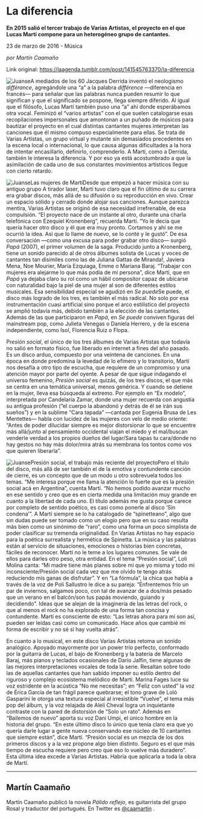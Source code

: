 # La diferencia

**En 2015 salió el tercer trabajo de Varias Artistas, el proyecto en el que Lucas Martí compone para un heterogéneo grupo de cantantes.**

23 de marzo de 2016 - Música

_por Martín Caamaño_

Link original: https://laagenda.tumblr.com/post/141545763370/la-diferencia

![Juanse](https://64.media.tumblr.com/3be25a42d963c9ec6e39515ae2df40e8/tumblr_inline_pk0l6kVihB1t6q87u_400.jpg)A mediados de los 60 Jacques Derrida inventó el neologismo *différance*, agregándole una “a” a la palabra *différence* —diferencia en francés— para señalar que las palabras nunca pueden resumir lo que significan y que el significado se pospone, llega siempre diferido. Al igual que el filósofo, Lucas Martí también puso una “a” ahí donde esperábamos otra vocal. Feminizó el “varios artistas” con el que suelen catalogarse esas recopilaciones impersonales que amontonan a un puñado de músicos para bautizar el proyecto en el cual distintas cantantes mujeres interpretan las canciones que él mismo compuso especialmente para ellas. Se trata de Varias Artistas, un grupo virtual y mutante sin demasiados precedentes en la escena local o internacional, lo que causa algunas dificultades a la hora de intentar encasillarlo, definirlo, comprenderlo. A Martí, como a Derrida, también le interesa la diferencia. Y por eso ya está acostumbrado a que la asimilación de cada uno de sus constantes movimientos artísticos llegue con cierto retardo. 


![Juanse](https://64.media.tumblr.com/962bac08bac94d76f12c1153075138a1/tumblr_inline_pk0l6kvSj21t6q87u_500.jpg)Las mujeres de MartíDesde que empezó a hacer música con su antiguo grupo A tirador laser, Martí tuvo claro que el fin último de su carrera era grabar discos, más allá de su difusión o su reproducción en vivo. Crear un espacio sólido y cerrado donde alojar sus canciones. Aunque parezca mentira, Varias Artistas se originó de esa necesidad irrefrenable, de esa compulsión. “El proyecto nace de un instante al otro, durante una charla telefónica con Ezequiel Kronenberg”, recuerda Martí. “Yo le decía que quería hacer otro disco y él que era muy pronto. Cortamos y ahí se me ocurrió la idea. Así que lo llame de nuevo, se lo conté y le gustó”. De esa conversación —como una excusa para poder grabar otro disco— surgió *Papá* (2007), el primer volumen de la saga. Producido junto a Kronenberg, tiene un sonido parecido al de otros álbumes solista de Lucas y voces de cantantes tan disímiles como las de Juliana Gattas de Miranda!, Javiera Mena, Noe Mourier, María Ezquiaga, Emme o Mariana Baraj. “Trabajar con mujeres era alejarme lo que más podía de mi persona”, dice Martí, que en *Papá* ya dejaba claro su rol como un hábil compositor capaz de ubicarse con naturalidad bajo la piel de una mujer al son de diferentes estilos musicales. Esa sensibilidad especial se agudizó en *Se puede*Se puede, el disco más logrado de los tres, es también el más radical. No solo por esa instrumentación cuasi artificial sino porque el arco estilístico del proyecto se amplió todavía más, debido también a la elección de las cantantes. Además de las que participaron en *Papá*, en *Se puede* conviven figuras del mainstream pop, como Julieta Venegas o Daniela Herrero, y de la escena independiente, como Isol, Florencia Ruiz o Flopa. 


P*resión social*, el único de los tres álbumes de Varias Artistas que todavía no salió en formato físico, fue liberado en internet a fines del año pasado. Es un disco arduo, compuesto por una veintena de canciones. En una época en donde predomina la levedad de lo efímero y lo transitorio, Martí nos desafía a otro tipo de escucha, que requiere de un compromiso y una atención mayor por parte del oyente. A pesar de que sigue indagando el universo femenino, *Presión social* es quizás, de los tres discos, el que más se centra en una temática universal, menos genérica. Y cuando se detiene en la mujer, lleva esa búsqueda al extremo. Por ejemplo en “Ex modelo”, interpretada por Candelaria Zamar, donde una mujer recuerda con angustia su antigua profesión (“el cuerpo la abandonó y detrás de él se irán sus sueños”) y en la sublime “Cara tapada” —cantada por Eugenia Brusa de Les Mentettes— habla con lucidez de las mujeres con velo de medio oriente: “Antes de poder dilucidar siempre es mejor distorsionar lo que se encuentre más allá/junto al pensamiento occidental viajan el miedo y el mal/buscan venderle verdad a los propios dueños del lugar/Sara tapas tu cara/donde no hay gestos no hay más dolor/mira atrás su membrana los tontos como vos que quieren liberarla”. 


![Juanse](https://64.media.tumblr.com/8e61151456c2b05c564e2c778b4ef32d/tumblr_inline_pk0l6lOmVm1t6q87u_500.jpg)Presión social, el trabajo más reciente del proyectoPero el título del disco, más allá de ser también el de la emotiva y contundente canción de cierre, es un concepto que de un modo u otro sobrevuela todos los temas. “Me interesa porque me llama la atención lo fuerte que es la presión social acá en Argentina”, cuenta Martí. “No hemos podido avanzar mucho en ese sentido y creo que es en cierta medida una limitación muy grande en cuanto a la libertad de cada uno. El título además me gusta porque carece por completo de sentido poético, es casi como ponerle al disco ‘Sin condena’”. A Martí siempre se lo ha catalogado de “spinetteano”, algo que sin dudas puede ser tomado como un elogio pero que en su caso resulta más bien como un sinónimo de “raro”, como una forma un poco simplista de poder clasificar su tremenda originalidad. En Varias Artistas no hay espacio para la poética surrealista y hermética de Spinetta. La música y las palabras están al servicio de situaciones, emociones o historias bien concretas, fáciles de reconocer. Martí no le teme a los lugares comunes. Se vale de ellos para darles otro peso, otra entidad. En el tema “Presión social”, Loli Molina canta: “Mi madre tiene más planes sobre mí que yo misma y todo mi inconsciente/Presión social cada vez que me olvido te tengo atrás reduciendo mis ganas de disfrutar”. Y en “La fórmula”, la chica que habla a través de la voz de Poli Sallustro le dice a su pareja: “Enfrentemos frío un par de inviernos, salgamos poco, con tal de avanzar de a dos/más pesado que un verano en el balcón/son tus papás moviendo, guiando y decidiendo”. Ideas que se alejan de la imaginería de las letras del rock, o que al menos el rock no ha explorado de una forma tan concisa y contundente. Martí es consciente de esto: “Las letras ahora para mí son así, pueden ser leídas casi como un comunicado. Hace años que cambié mi forma de escribir y no sé si hay vuelta atrás”.


En cuanto a lo musical, en este disco Varias Artistas retoma un sonido analógico. Apoyado mayormente por un power trío perfecto, conformado por la guitarra de Lucas, el bajo de Kronenberg y la batería de Marcelo Baraj, más pianos y teclados ocasionales de Darío Jalfin, tiene algunas de las mejores interpretaciones vocales de toda la serie. Resaltan sobre todo las de aquellas cantantes que han sabido imponer su estilo dentro del riguroso y complejo ecosistema melódico de Martí. Marina Fages luce su voz estridente en la acústica “No me necesitas”; en “Feliz con usted” la voz de Érica García de tan frágil parece quebrarse; el tono grave de Loló Gasparini le otorga una textura especial al irresistible “Vuelve”, el tema más pop del álbum, y la voz relajada de Alelí Cheval logra un inquietante contraste con la pared de distorsión de “Solo un rato”. Además en “Bailemos de nuevo” aporta su voz Dani Umpi, el único hombre en la historia del grupo. “En este último disco lo único que tenía claro era que yo quería darle lugar a gente nueva conservando ese núcleo de 10 cantantes que siempre están”, dice Martí. “Presión social es un mezcla de los dos primeros discos y a la vez propone algo bien distinto. Seguro es el que más tiempo de escucha requiere pero creo que eso lo vuelve más duradero”. Esta última idea excede a Varias Artistas. Habría que aplicarla a toda la obra de Martí. 




---

Martín Caamaño
--------------

Martín Caamaño publicó la novela *Pálido reflejo*, es guitarrista del grupo Rosal y traductor del portugués. En Twitter es [@caamartin](https://twitter.com/caamartin) . 

